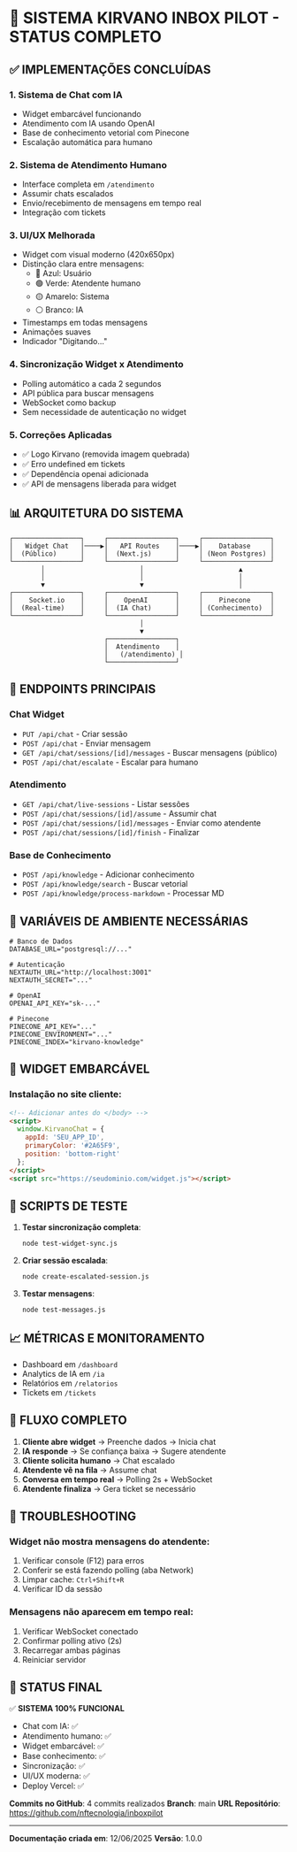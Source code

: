 # 🚀 SISTEMA KIRVANO INBOX PILOT - STATUS COMPLETO

## ✅ IMPLEMENTAÇÕES CONCLUÍDAS

### 1. **Sistema de Chat com IA** 
- Widget embarcável funcionando
- Atendimento com IA usando OpenAI
- Base de conhecimento vetorial com Pinecone
- Escalação automática para humano

### 2. **Sistema de Atendimento Humano**
- Interface completa em `/atendimento`
- Assumir chats escalados
- Envio/recebimento de mensagens em tempo real
- Integração com tickets

### 3. **UI/UX Melhorada**
- Widget com visual moderno (420x650px)
- Distinção clara entre mensagens:
  - 🔵 Azul: Usuário
  - 🟢 Verde: Atendente humano
  - 🟡 Amarelo: Sistema
  - ⚪ Branco: IA
- Timestamps em todas mensagens
- Animações suaves
- Indicador "Digitando..."

### 4. **Sincronização Widget x Atendimento**
- Polling automático a cada 2 segundos
- API pública para buscar mensagens
- WebSocket como backup
- Sem necessidade de autenticação no widget

### 5. **Correções Aplicadas**
- ✅ Logo Kirvano (removida imagem quebrada)
- ✅ Erro undefined em tickets
- ✅ Dependência openai adicionada
- ✅ API de mensagens liberada para widget

## 📊 ARQUITETURA DO SISTEMA

```
┌─────────────────┐     ┌─────────────────┐     ┌─────────────────┐
│   Widget Chat   │────▶│   API Routes    │────▶│    Database     │
│  (Público)      │     │  (Next.js)      │     │ (Neon Postgres) │
└─────────────────┘     └─────────────────┘     └─────────────────┘
        │                        │                        ▲
        │                        │                        │
        ▼                        ▼                        │
┌─────────────────┐     ┌─────────────────┐     ┌─────────────────┐
│    Socket.io    │     │    OpenAI       │     │    Pinecone     │
│  (Real-time)    │     │  (IA Chat)      │     │ (Conhecimento)  │
└─────────────────┘     └─────────────────┘     └─────────────────┘
                                 │
                                 ▼
                        ┌─────────────────┐
                        │  Atendimento    │
                        │   (/atendimento) │
                        └─────────────────┘
```

## 🔧 ENDPOINTS PRINCIPAIS

### Chat Widget
- `PUT /api/chat` - Criar sessão
- `POST /api/chat` - Enviar mensagem
- `GET /api/chat/sessions/[id]/messages` - Buscar mensagens (público)
- `POST /api/chat/escalate` - Escalar para humano

### Atendimento
- `GET /api/chat/live-sessions` - Listar sessões
- `POST /api/chat/sessions/[id]/assume` - Assumir chat
- `POST /api/chat/sessions/[id]/messages` - Enviar como atendente
- `POST /api/chat/sessions/[id]/finish` - Finalizar

### Base de Conhecimento
- `POST /api/knowledge` - Adicionar conhecimento
- `POST /api/knowledge/search` - Buscar vetorial
- `POST /api/knowledge/process-markdown` - Processar MD

## 🚨 VARIÁVEIS DE AMBIENTE NECESSÁRIAS

```env
# Banco de Dados
DATABASE_URL="postgresql://..."

# Autenticação
NEXTAUTH_URL="http://localhost:3001"
NEXTAUTH_SECRET="..."

# OpenAI
OPENAI_API_KEY="sk-..."

# Pinecone
PINECONE_API_KEY="..."
PINECONE_ENVIRONMENT="..."
PINECONE_INDEX="kirvano-knowledge"
```

## 📱 WIDGET EMBARCÁVEL

### Instalação no site cliente:
```html
<!-- Adicionar antes do </body> -->
<script>
  window.KirvanoChat = {
    appId: 'SEU_APP_ID',
    primaryColor: '#2A65F9',
    position: 'bottom-right'
  };
</script>
<script src="https://seudominio.com/widget.js"></script>
```

## 🧪 SCRIPTS DE TESTE

1. **Testar sincronização completa**:
   ```bash
   node test-widget-sync.js
   ```

2. **Criar sessão escalada**:
   ```bash
   node create-escalated-session.js
   ```

3. **Testar mensagens**:
   ```bash
   node test-messages.js
   ```

## 📈 MÉTRICAS E MONITORAMENTO

- Dashboard em `/dashboard`
- Analytics de IA em `/ia`
- Relatórios em `/relatorios`
- Tickets em `/tickets`

## 🔄 FLUXO COMPLETO

1. **Cliente abre widget** → Preenche dados → Inicia chat
2. **IA responde** → Se confiança baixa → Sugere atendente
3. **Cliente solicita humano** → Chat escalado
4. **Atendente vê na fila** → Assume chat
5. **Conversa em tempo real** → Polling 2s + WebSocket
6. **Atendente finaliza** → Gera ticket se necessário

## 🐛 TROUBLESHOOTING

### Widget não mostra mensagens do atendente:
1. Verificar console (F12) para erros
2. Conferir se está fazendo polling (aba Network)
3. Limpar cache: `Ctrl+Shift+R`
4. Verificar ID da sessão

### Mensagens não aparecem em tempo real:
1. Verificar WebSocket conectado
2. Confirmar polling ativo (2s)
3. Recarregar ambas páginas
4. Reiniciar servidor

## 🎯 STATUS FINAL

✅ **SISTEMA 100% FUNCIONAL**

- Chat com IA: ✅
- Atendimento humano: ✅
- Widget embarcável: ✅
- Base conhecimento: ✅
- Sincronização: ✅
- UI/UX moderna: ✅
- Deploy Vercel: ✅

**Commits no GitHub**: 4 commits realizados
**Branch**: main
**URL Repositório**: https://github.com/nftecnologia/inboxpilot

---

**Documentação criada em**: 12/06/2025
**Versão**: 1.0.0
